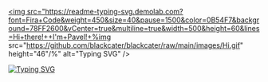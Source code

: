 <a href="https://git.io/typing-svg"><img src="https://readme-typing-svg.demolab.com?font=Fira+Code&weight=450&size=40&pause=1500&color=0B54F7&background=78FF2600&vCenter=true&multiline=true&width=500&height=60&lines=Hi+there!++I'm+Pavel!+%img src="https://github.com/blackcater/blackcater/raw/main/images/Hi.gif" height="46"/%" alt="Typing SVG" /></a>

<a href="https://git.io/typing-svg"><img src="https://readme-typing-svg.demolab.com?font=Fira+Code&weight=450&size=40&pause=1000&color=0B54F7&background=78FF2600&vCenter=true&multiline=true&width=600&height=70&lines=Hi+there!++I'm+Pavel!+👋" alt="Typing SVG" /></a>
